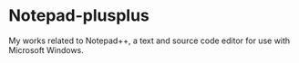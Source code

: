 # Notepad-plusplus
My works related to Notepad++,  a text and source code editor for use with Microsoft Windows.

